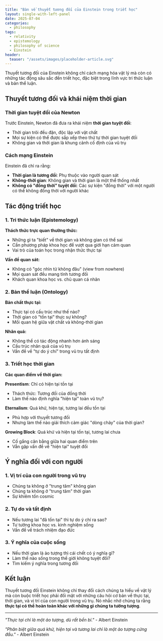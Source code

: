 ```yaml
---
title: "Bàn về thuyết tương đối của Einstein trong triết học"
layout: single-with-left-panel
date: 2025-07-04
categories:
  - philosophy
tags:
  - relativity
  - epistemology
  - philosophy of science
  - Einstein
header:
  teaser: "/assets/images/placeholder-article.svg"
---
```


Thuyết tương đối của Einstein không chỉ cách mạng hóa vật lý mà còn có những tác động sâu sắc đến triết học, đặc biệt trong lĩnh vực tri thức luận và bản thể luận.

## Thuyết tương đối và khái niệm thời gian

### Thời gian tuyệt đối của Newton
Trước Einstein, Newton đã đưa ra khái niệm **thời gian tuyệt đối**:
- Thời gian trôi đều đặn, độc lập với vật chất
- Mọi sự kiện có thể được sắp xếp theo thứ tự thời gian tuyệt đối
- Không gian và thời gian là khung cảnh cố định của vũ trụ

### Cách mạng Einstein
Einstein đã chỉ ra rằng:
- **Thời gian là tương đối**: Phụ thuộc vào người quan sát
- **Không-thời gian**: Không gian và thời gian là một thể thống nhất
- **Không có "đồng thời" tuyệt đối**: Các sự kiện "đồng thời" với một người có thể không đồng thời với người khác

## Tác động triết học

### 1. Tri thức luận (Epistemology)
**Thách thức trực quan thường thức:**
- Những gì ta "biết" về thời gian và không gian có thể sai
- Cần phương pháp khoa học để vượt qua giới hạn cảm quan
- Vai trò của toán học trong nhận thức thực tại

**Vấn đề quan sát:**
- Không có "góc nhìn từ không đâu" (view from nowhere)
- Mọi quan sát đều mang tính tương đối
- Khách quan khoa học vs. chủ quan cá nhân

### 2. Bản thể luận (Ontology)
**Bản chất thực tại:**
- Thực tại có cấu trúc như thế nào?
- Thời gian có "tồn tại" thực sự không?
- Mối quan hệ giữa vật chất và không-thời gian

**Nhân quả:**
- Không thể có tác động nhanh hơn ánh sáng
- Cấu trúc nhân quả của vũ trụ
- Vấn đề về "tự do ý chí" trong vũ trụ tất định

### 3. Triết học thời gian
**Các quan điểm về thời gian:**

**Presentism**: Chỉ có hiện tại tồn tại
- Thách thức: Tương đối của đồng thời
- Làm thế nào định nghĩa "hiện tại" toàn vũ trụ?

**Eternalism**: Quá khứ, hiện tại, tương lai đều tồn tại
- Phù hợp với thuyết tương đối
- Nhưng làm thế nào giải thích cảm giác "dòng chảy" của thời gian?

**Growing Block**: Quá khứ và hiện tại tồn tại, tương lai chưa
- Cố gắng cân bằng giữa hai quan điểm trên
- Vẫn gặp vấn đề về "hiện tại" tuyệt đối

## Ý nghĩa đối với con người

### 1. Vị trí của con người trong vũ trụ
- Chúng ta không ở "trung tâm" không gian
- Chúng ta không ở "trung tâm" thời gian
- Sự khiêm tốn cosmic

### 2. Tự do và tất định
- Nếu tương lai "đã tồn tại" thì tự do ý chí ra sao?
- Tư tưởng khoa học vs. kinh nghiệm sống
- Vấn đề về trách nhiệm đạo đức

### 3. Ý nghĩa của cuộc sống
- Nếu thời gian là ảo tượng thì cái chết có ý nghĩa gì?
- Làm thế nào sống trong thế giới không tuyệt đối?
- Tìm kiếm ý nghĩa trong tương đối

## Kết luận

Thuyết tương đối Einstein không chỉ thay đổi cách chúng ta hiểu về vật lý mà còn buộc triết học phải đối mặt với những câu hỏi cơ bản về thực tại, thời gian, và vị trí của con người trong vũ trụ. Nó nhắc nhở chúng ta rằng **thực tại có thể hoàn toàn khác với những gì chúng ta tưởng tượng**.

---

*"Thực tại chỉ là một ảo tượng, dù rất bền bỉ."* - Albert Einstein

*"Phân biệt giữa quá khứ, hiện tại và tương lai chỉ là một ảo tượng cứng đầu."* - Albert Einstein
